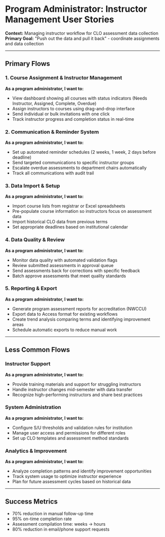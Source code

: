 # Program Administrator: Instructor Management User Stories

**Context:** Managing instructor workflow for CLO assessment data collection  
**Primary Goal:** "Push out the data and pull it back" - coordinate assignments and data collection

---

## Primary Flows

### 1. Course Assignment & Instructor Management
**As a program administrator, I want to:**
- View dashboard showing all courses with status indicators (Needs Instructor, Assigned, Complete, Overdue)
- Assign instructors to courses using drag-and-drop interface
- Send individual or bulk invitations with one click
- Track instructor progress and completion status in real-time

### 2. Communication & Reminder System
**As a program administrator, I want to:**
- Set up automated reminder schedules (2 weeks, 1 week, 2 days before deadline)
- Send targeted communications to specific instructor groups
- Escalate overdue assessments to department chairs automatically
- Track all communications with audit trail

### 3. Data Import & Setup
**As a program administrator, I want to:**
- Import course lists from registrar or Excel spreadsheets
- Pre-populate course information so instructors focus on assessment data
- Import historical CLO data from previous terms
- Set appropriate deadlines based on institutional calendar

### 4. Data Quality & Review
**As a program administrator, I want to:**
- Monitor data quality with automated validation flags
- Review submitted assessments in approval queue
- Send assessments back for corrections with specific feedback
- Batch approve assessments that meet quality standards

### 5. Reporting & Export
**As a program administrator, I want to:**
- Generate program assessment reports for accreditation (NWCCU)
- Export data to Access format for existing workflows
- Create trend analysis comparing terms and identifying improvement areas
- Schedule automatic exports to reduce manual work

---

## Less Common Flows

### Instructor Support
**As a program administrator, I want to:**
- Provide training materials and support for struggling instructors
- Handle instructor changes mid-semester with data transfer
- Recognize high-performing instructors and share best practices

### System Administration
**As a program administrator, I want to:**
- Configure S/U thresholds and validation rules for institution
- Manage user access and permissions for different roles
- Set up CLO templates and assessment method standards

### Analytics & Improvement
**As a program administrator, I want to:**
- Analyze completion patterns and identify improvement opportunities
- Track system usage to optimize instructor experience
- Plan for future assessment cycles based on historical data

---

## Success Metrics
- 70% reduction in manual follow-up time
- 95% on-time completion rate
- Assessment compilation time: weeks → hours
- 80% reduction in email/phone support requests
